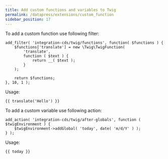 ```yaml
---
title: Add custom functions and variables to Twig
permalink: /datapress/extensions/custom_function
sidebar_position: 17
---
```


To add a custom function use following filter:

```
add_filter( 'integration-cds/twig/functions', function( $functions ) {
    $functions['translate'] = new \Twig\TwigFunction(
        'translate',
        function ( $text ) {
            return __( $text );
        }
    );

    return $functions;
}, 10, 1 );
```

Usage:

```
{{ translate('Hello') }}
```

To add a custom variable use following action:

```
add_action( 'integration-cds/twig/after-globals', function ( $twigEnvironment ) {
    $twigEnvironment->addGlobal( 'today', date( 'm/d/Y' ) );
} );
```

Usage:

```
{{ today }}
```